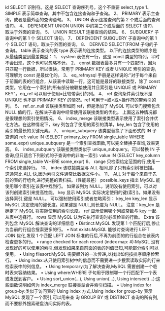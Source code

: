 id SELECT 识别符。这是 SELECT 查询序列号。这个不重要
select_type 1、 SIMPLE
表示简单查询，其中不包含连接查询和子查询。
2、 PRIMARY
表示主查询，或者是最外面的查询语句。
3、 UNION
表示连接查询的第 2 个或后面的查询语句。
4、 DEPENDENT UNION
UNION 中的第二个或后面的 SELECT 语句，取决于外面的查询。
5、 UNION RESULT
连接查询的结果。
6、 SUBQUERY
子查询中的第 1 个 SELECT 语句。
7、 DEPENDENT SUBQUERY
子查询中的第 1 个 SELECT 语句，取决于外面的查询。
8、 DERIVED
SELECT(FROM 子句的子查询)。
table 表示查询的表
type 表示表的连接类型。
以下的连接类型的顺序是从最佳类型到最差类型：
1、 system
表仅有一行，这是 const 类型的特列，平时不会出现，这个也可以忽略不计。
2、 const
数据表最多只有一个匹配行，因为只匹配一行数据，所以很快，常用于 PRIMARY KEY 或者 UNIQUE 索引的查询，可理解为 const 是最优化的。
3、 eq_refmysql 手册是这样说的:"对于每个来自于前面的表的行组合，从该表中读取一行。这可能是最好的联接类型，除了 const 类型。它用在一个索引的所有部分被联接使用并且索引是 UNIQUE 或 PRIMARY KEY"。eq_ref 可以用于使用=比较带索引的列。
4、 ref 查询条件索引既不是 UNIQUE 也不是 PRIMARY KEY 的情况。ref 可用于=或<或>操作符的带索引的列。
5、 ref_or_null 该联接类型如同 ref，但是添加了 MySQL 可以专门搜索包含 NULL 值的行。在解决子查询中经常使用该联接类型的优化。
上面这五种情况都是很理想的索引使用情况。
6、 index_merge
该联接类型表示使用了索引合并优化方法。在这种情况下，key 列包含了使用的索引的清单，key_len 包含了使用的索引的最长的关键元素。
7、 unique_subquery
该类型替换了下面形式的 IN 子查询的 ref: value IN (SELECT primary_key FROM single_table WHERE some_expr)
unique_subquery 是一个索引查找函数,可以完全替换子查询,效率更高。
8、 index_subquery
该联接类型类似于 unique_subquery。可以替换 IN 子查询,但只适合下列形式的子查询中的非唯一索引: value IN (SELECT key_column FROM single_table WHERE some_expr)
9、 range
只检索给定范围的行,使用一个索引来选择行。
10、 index
该联接类型与 ALL 相同,除了只有索引树被扫描。这通常比 ALL 快,因为索引文件通常比数据文件小。
11、 ALL
对于每个来自于先前的表的行组合,进行完整的表扫描。（性能最差）
possible_keys 指出 MySQL 能使用哪个索引在该表中找到行。
如果该列为 NULL，说明没有使用索引，可以对该列创建索引来提高性能。
key 显示 MySQL 实际决定使用的键(索引)。如果没有选择索引,键是 NULL。
可以强制使用索引或者忽略索引：
key_len key_len 显示 MySQL 决定使用的键长度。如果键是 NULL,则长度为 NULL。
注意：key_len 是确定了 MySQL 将实际使用的索引长度。
ref 显示使用哪个列或常数与 key 一起从表中选择行。
rows 显示 MySQL 认为它执行查询时必须检查的行数。
Extra 该列包含 MySQL 解决查询的详细信息
• Distinct:MySQL 发现第 1 个匹配行后,停止为当前的行组合搜索更多的行。
• Not exists:MySQL 能够对查询进行 LEFT JOIN 优化,发现 1 个匹配 LEFT JOIN 标准的行后,不再为前面的的行组合在该表内检查更多的行。
• range checked for each record (index map: #):MySQL 没有发现好的可以使用的索引,但发现如果来自前面的表的列值已知,可能部分索引可以使用。
• Using filesort:MySQL 需要额外的一次传递,以找出如何按排序顺序检索行。
• Using index:从只使用索引树中的信息而不需要进一步搜索读取实际的行来检索表中的列信息。
• Using temporary:为了解决查询,MySQL 需要创建一个临时表来容纳结果。
• Using where:WHERE 子句用于限制哪一个行匹配下一个表或发送到客户。
• Using sort_union(...), Using union(...), Using intersect(...):这些函数说明如何为 index_merge 联接类型合并索引扫描。
• Using index for group-by:类似于访问表的 Using index 方式,Using index for group-by 表示 MySQL 发现了一个索引,可以用来查 询 GROUP BY 或 DISTINCT 查询的所有列,而不要额外搜索硬盘访问实际的表。
